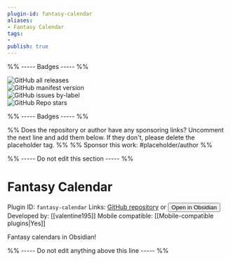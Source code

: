 ```yaml
---
plugin-id: fantasy-calendar
aliases:
- Fantasy Calendar
tags: 
- 
publish: true
---
```


%% ----- Badges ----- %%

![GitHub all releases](https://img.shields.io/github/downloads/valentine195/obsidian-fantasy-calendar/total?color=573E7A&logo=github&style=for-the-badge)   
![GitHub manifest version](https://img.shields.io/github/manifest-json/v/valentine195/obsidian-fantasy-calendar?color=573E7A&logo=github&style=for-the-badge)   
![GitHub issues by-label](https://img.shields.io/github/issues/valentine195/obsidian-fantasy-calendar/help%20wanted?color=573E7A&logo=github&style=for-the-badge)   
![GitHub Repo stars](https://img.shields.io/github/stars/valentine195/obsidian-fantasy-calendar?color=573E7A&logo=github&style=for-the-badge)

%% ----- Badges ----- %%

%% Does the repository or author have any sponsoring links? Uncomment the next line and add them below. If they don't, please delete the placeholder tag. %%
%% Sponsor this work: #placeholder/author %%

%% ----- Do not edit this section ----- %%

# Fantasy Calendar

Plugin ID: `fantasy-calendar`
Links: [GitHub repository](https://github.com/valentine195/obsidian-fantasy-calendar) or [<button id=HH>Open in Obsidian</button>](obsidian://goto-plugin?id=fantasy-calendar)
Developed by: [[valentine195]]
Mobile compatible: [[Mobile-compatible plugins|Yes]]

Fantasy calendars in Obsidian!

%% ----- Do not edit anything above this line ----- %% 
